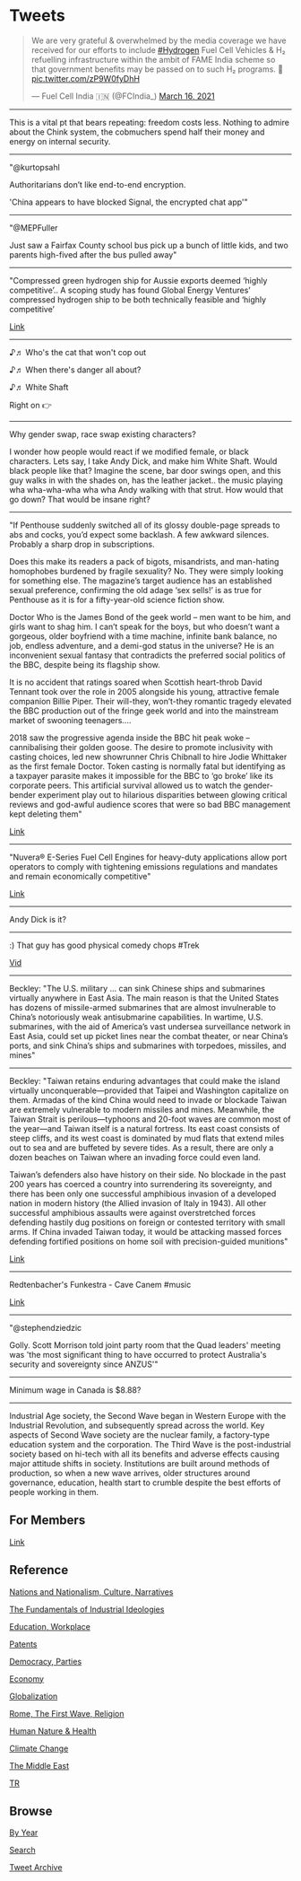 # Tweets

<blockquote class="twitter-tweet"><p lang="en" dir="ltr">We are very grateful &amp; overwhelmed by the media coverage we have received for our efforts to include <a href="https://twitter.com/hashtag/Hydrogen?src=hash&amp;ref_src=twsrc%5Etfw">#Hydrogen</a> Fuel Cell Vehicles &amp; H₂ refuelling infrastructure within the ambit of FAME India scheme so that government benefits may be passed on to such H₂ programs. 🙏 <a href="https://t.co/zP9W0fyDhH">pic.twitter.com/zP9W0fyDhH</a></p>&mdash; Fuel Cell India 🇮🇳 (@FCIndia_) <a href="https://twitter.com/FCIndia_/status/1371714241506385920?ref_src=twsrc%5Etfw">March 16, 2021</a></blockquote> <script async src="https://platform.twitter.com/widgets.js" charset="utf-8"></script>

---

This is a vital pt that bears repeating: freedom costs less. Nothing
to admire about the Chink system, the cobmuchers spend half their
money and energy on internal security.

---

"@kurtopsahl

Authoritarians don’t like end-to-end encryption.

'China appears to have blocked Signal, the encrypted chat app'"

---

"@MEPFuller

Just saw a Fairfax County school bus pick up a bunch of little kids,
and two parents high-fived after the bus pulled away"

---

"Compressed green hydrogen ship for Aussie exports deemed ‘highly
competitive’.. A scoping study has found Global Energy Ventures’
compressed hydrogen ship to be both technically feasible and ‘highly
competitive’

[Link](https://www.pv-magazine-australia.com/2021/03/02/compressed-green-hydrogen-ship-for-aussie-exports-deemed-highly-competitive/)

---

♪♬ Who's the cat that won't cop out

♪♬ When there's danger all about?

♪♬ White Shaft

Right on 👉

---

Why gender swap, race swap existing characters?

I wonder how people would react if we modified female, or black
characters. Lets say, I take Andy Dick, and make him White
Shaft. Would black people like that?  Imagine the scene, bar door
swings open, and this guy walks in with the shades on, has the leather
jacket.. the music playing wha wha-wha-wha wha wha Andy walking with
that strut. How would that go down? That would be insane right?

---

"If Penthouse suddenly switched all of its glossy double-page spreads
to abs and cocks, you’d expect some backlash. A few awkward
silences. Probably a sharp drop in subscriptions.

Does this make its readers a pack of bigots, misandrists, and
man-hating homophobes burdened by fragile sexuality? No. They were
simply looking for something else. The magazine’s target audience has
an established sexual preference, confirming the old adage ‘sex
sells!’ is as true for Penthouse as it is for a fifty-year-old science
fiction show.

Doctor Who is the James Bond of the geek world – men want to be him,
and girls want to shag him. I can’t speak for the boys, but who
doesn’t want a gorgeous, older boyfriend with a time machine, infinite
bank balance, no job, endless adventure, and a demi-god status in the
universe? He is an inconvenient sexual fantasy that contradicts the
preferred social politics of the BBC, despite being its flagship show.

It is no accident that ratings soared when Scottish heart-throb David
Tennant took over the role in 2005 alongside his young, attractive
female companion Billie Piper. Their will-they, won’t-they romantic
tragedy elevated the BBC production out of the fringe geek world and
into the mainstream market of swooning teenagers.... 

2018 saw the progressive agenda inside the BBC hit peak woke –
cannibalising their golden goose. The desire to promote inclusivity
with casting choices, led new showrunner Chris Chibnall to hire Jodie
Whittaker as the first female Doctor. Token casting is normally fatal
but identifying as a taxpayer parasite makes it impossible for the BBC
to ‘go broke’ like its corporate peers. This artificial survival
allowed us to watch the gender-bender experiment play out to hilarious
disparities between glowing critical reviews and god-awful audience
scores that were so bad BBC management kept deleting them"

[Link](https://www.penthouse.com.au/articles/opinion/doctor-what-is-that)

---

"Nuvera® E-Series Fuel Cell Engines for heavy-duty applications allow
port operators to comply with tightening emissions regulations and
mandates and remain economically competitive"

[Link](https://www.nuvera.com/ports)

---

Andy Dick is it? 

---

 :) That guy has good physical comedy chops \#Trek

[Vid](https://youtu.be/7FJuFONaQBo?t=23)

---

Beckley: "The U.S. military ... can sink Chinese ships and submarines
virtually anywhere in East Asia. The main reason is that the United
States has dozens of missile-armed submarines that are almost
invulnerable to China’s notoriously weak antisubmarine
capabilities. In wartime, U.S. submarines, with the aid of America’s
vast undersea surveillance network in East Asia, could set up picket
lines near the combat theater, or near China’s ports, and sink China’s
ships and submarines with torpedoes, missiles, and mines"

---

Beckley: "Taiwan retains enduring advantages that could make the island
virtually unconquerable—provided that Taipei and Washington capitalize
on them. Armadas of the kind China would need to invade or blockade
Taiwan are extremely vulnerable to modern missiles and
mines. Meanwhile, the Taiwan Strait is perilous—typhoons and 20-foot
waves are common most of the year—and Taiwan itself is a natural
fortress. Its east coast consists of steep cliffs, and its west coast
is dominated by mud flats that extend miles out to sea and are
buffeted by severe tides. As a result, there are only a dozen beaches
on Taiwan where an invading force could even land.

Taiwan’s defenders also have history on their side. No blockade in the
past 200 years has coerced a country into surrendering its
sovereignty, and there has been only one successful amphibious
invasion of a developed nation in modern history (the Allied invasion
of Italy in 1943). All other successful amphibious assaults were
against overstretched forces defending hastily dug positions on
foreign or contested territory with small arms. If China invaded
Taiwan today, it would be attacking massed forces defending fortified
positions on home soil with precision-guided munitions"

[Link](https://foreignpolicy.com/2020/10/19/china-keeps-inching-closer-to-taiwan/)

---

Redtenbacher's Funkestra - Cave Canem \#music

[Link](https://youtu.be/JR2oGJ2verg)

---

"@stephendziedzic

Golly. Scott Morrison told joint party room that the Quad leaders'
meeting was 'the most significant thing to have occurred to protect
Australia's security and sovereignty since ANZUS'"

---

Minimum wage in Canada is $8.88?

---

Industrial Age society, the Second Wave began in Western Europe with
the Industrial Revolution, and subsequently spread across the
world. Key aspects of Second Wave society are the nuclear family, a
factory-type education system and the corporation. The Third Wave is
the post-industrial society based on hi-tech with all its benefits and
adverse effects causing major attitude shifts in society. Institutions
are built around methods of production, so when a new wave arrives,
older structures around governance, education, health start to crumble
despite the best efforts of people working in them.

## For Members

[Link](https://thirdwave-members.herokuapp.com)

## Reference

[Nations and Nationalism, Culture, Narratives](/2013/02/nations-and-nationalism.md)

[The Fundamentals of Industrial Ideologies](/2011/04/fundamentals-of-industrial-ideologies.md)

[Education, Workplace](2017/09/education-workplace.md)

[Patents](/2018/09/patents.md)

[Democracy, Parties](/2016/11/democracy.md)

[Economy](/2018/05/economy.md)

[Globalization](/2018/09/globalization.md)

[Rome, The First Wave, Religion](/2017/12/rome.md)

[Human Nature & Health](/2020/07/human-nature.md)

[Climate Change](/2018/12/climate.md)

[The Middle East](/2019/07/middleeast.md)

[TR](../tr)

## Browse

[By Year](years.md)

[Search](search.html)

[Tweet Archive](/tweets/README.md)


